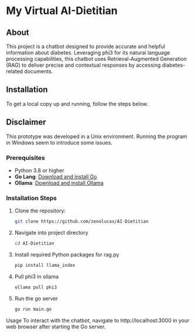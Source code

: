 # My Virtual AI-Dietitian

## About
This project is a chatbot designed to provide accurate and helpful information about diabetes. 
Leveraging phi3 for its natural language processing capabilities, this chatbot uses Retrieval-Augmented Generation (RAG) to deliver precise and contextual responses by accessing diabetes-related documents.

## Installation
To get a local copy up and running, follow the steps below.

## Disclaimer
This prototype was developed in a Unix environment. Running the program in Windows seem to introduce some issues.

### Prerequisites
- Python 3.8 or higher
- **Go Lang**: [Download and install Go](https://golang.org/dl/)
- **Ollama**: [Download and install Ollama](https://ollama.com/)

### Installation Steps
1. Clone the repository:
   ```sh
   git clone https://github.com/zenolucas/AI-Dietitian

2. Navigate into project directory
   ```sh
   cd AI-Dietitian

3. Install required Python packages for rag.py
   ```sh
   pip install llama_index

4. Pull phi3 in ollama
   ```sh
   ollama pull phi3

6. Run the go server
   ```sh
   go run main.go

  Usage
To interact with the chatbot, navigate to http://localhost:3000 in your web browser after starting the Go server. 

